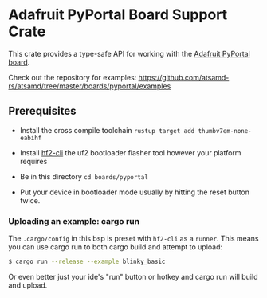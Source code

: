 # Adafruit PyPortal Board Support Crate

This crate provides a type-safe API for working with the [Adafruit PyPortal
board](https://www.adafruit.com/product/4116).

Check out the repository for examples:
https://github.com/atsamd-rs/atsamd/tree/master/boards/pyportal/examples

## Prerequisites
* Install the cross compile toolchain `rustup target add thumbv7em-none-eabihf`
* Install [hf2-cli](https://crates.io/crates/hf2-cli) the uf2 bootloader flasher tool however your platform requires

* Be in this directory `cd boards/pyportal`
* Put your device in bootloader mode usually by hitting the reset button twice.

### Uploading an example: cargo run

The `.cargo/config` in this bsp is preset with `hf2-cli` as a `runner`. This means you can use cargo run to both cargo build and attempt to upload:
```bash
$ cargo run --release --example blinky_basic
```

Or even better just your ide's "run" button or hotkey and cargo run will build and upload.
